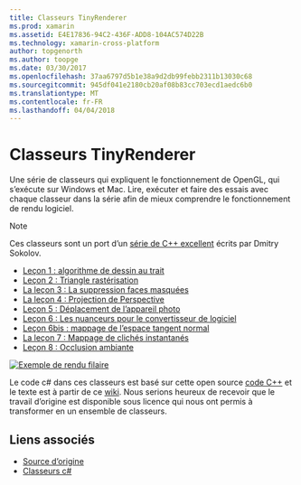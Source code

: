 ```yaml
---
title: Classeurs TinyRenderer
ms.prod: xamarin
ms.assetid: E4E17836-94C2-436F-ADD8-104AC574D22B
ms.technology: xamarin-cross-platform
author: topgenorth
ms.author: toopge
ms.date: 03/30/2017
ms.openlocfilehash: 37aa6797d5b1e38a9d2db99febb2311b13030c68
ms.sourcegitcommit: 945df041e2180cb20af08b83cc703ecd1aedc6b0
ms.translationtype: MT
ms.contentlocale: fr-FR
ms.lasthandoff: 04/04/2018
---
```

# <a name="tinyrenderer-workbooks"></a>Classeurs TinyRenderer

Une série de classeurs qui expliquent le fonctionnement de OpenGL, qui s’exécute sur Windows et Mac. Lire, exécuter et faire des essais avec chaque classeur dans la série afin de mieux comprendre le fonctionnement de rendu logiciel.

> [!NOTE]
> Ces classeurs sont un port d’un [série de C++ excellent](https://github.com/ssloy/tinyrenderer/wiki) écrits par Dmitry Sokolov.

-    [Leçon 1 : algorithme de dessin au trait](https://developer.xamarin.com/workbooks/graphics/tiny-renderer/lesson1.workbook)
-    [Leçon 2 : Triangle rastérisation](https://developer.xamarin.com/workbooks/graphics/tiny-renderer/lesson2.workbook)
-    [La leçon 3 : La suppression faces masquées](https://developer.xamarin.com/workbooks/graphics/tiny-renderer/lesson3.workbook)
-    [La leçon 4 : Projection de Perspective](https://developer.xamarin.com/workbooks/graphics/tiny-renderer/lesson4.workbook)
-    [Leçon 5 : Déplacement de l’appareil photo](https://developer.xamarin.com/workbooks/graphics/tiny-renderer/lesson5.workbook)
-    [Leçon 6 : Les nuanceurs pour le convertisseur de logiciel](https://developer.xamarin.com/workbooks/graphics/tiny-renderer/lesson6.workbook)
-    [Leçon 6bis : mappage de l’espace tangent normal](https://developer.xamarin.com/workbooks/graphics/tiny-renderer/lesson6bis.workbook)
-    [La leçon 7 : Mappage de clichés instantanés](https://developer.xamarin.com/workbooks/graphics/tiny-renderer/lesson7.workbook)
-    [Leçon 8 : Occlusion ambiante](https://developer.xamarin.com/workbooks/graphics/tiny-renderer/lesson8.workbook)

[![](tinyrenderer-images/tinyrenderer-sml.png "Exemple de rendu filaire")](tinyrenderer-images/tinyrenderer.png#lightbox)

Le code c# dans ces classeurs est basé sur cette open source [code C++](https://github.com/ssloy/tinyrenderer) et le texte est à partir de ce [wiki](https://github.com/ssloy/tinyrenderer/wiki/). Nous serions heureux de recevoir que le travail d’origine est disponible sous licence qui nous ont permis à transformer en un ensemble de classeurs.


## <a name="related-links"></a>Liens associés

- [Source d’origine](https://github.com/ssloy/tinyrenderer/blob/master/README.md)
- [Classeurs c#](https://github.com/xamarin/Workbooks/tree/master/graphics/tiny-renderer)
